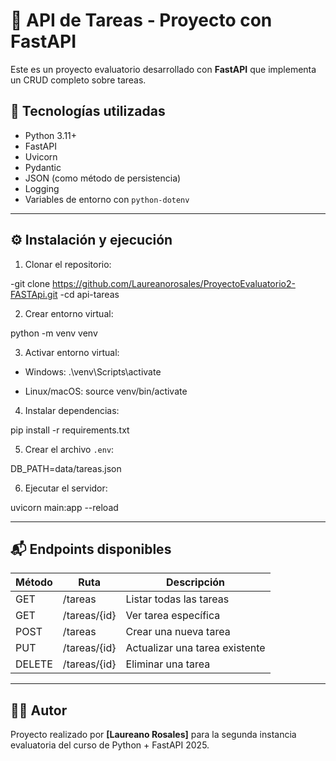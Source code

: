 # 📝 API de Tareas - Proyecto con FastAPI

Este es un proyecto evaluatorio desarrollado con **FastAPI** que implementa un CRUD completo sobre tareas.

## 🚀 Tecnologías utilizadas

- Python 3.11+
- FastAPI
- Uvicorn
- Pydantic
- JSON (como método de persistencia)
- Logging
- Variables de entorno con `python-dotenv`

---


## ⚙️ Instalación y ejecución

1. Clonar el repositorio:

-git clone https://github.com/Laureanorosales/ProyectoEvaluatorio2-FASTApi.git
-cd api-tareas

2. Crear entorno virtual:

python -m venv venv

3. Activar entorno virtual:

- Windows:
  .\venv\Scripts\activate

- Linux/macOS:
  source venv/bin/activate

4. Instalar dependencias:

pip install -r requirements.txt

5. Crear el archivo `.env`:

DB_PATH=data/tareas.json

6. Ejecutar el servidor:

uvicorn main:app --reload

---

## 📬 Endpoints disponibles

| Método | Ruta           | Descripción                     |
|--------|----------------|---------------------------------|
| GET    | /tareas        | Listar todas las tareas         |
| GET    | /tareas/{id}   | Ver tarea específica            |
| POST   | /tareas        | Crear una nueva tarea           |
| PUT    | /tareas/{id}   | Actualizar una tarea existente  |
| DELETE | /tareas/{id}   | Eliminar una tarea              |

---

## 👨‍💻 Autor

Proyecto realizado por **[Laureano Rosales]** para la segunda instancia evaluatoria del curso de Python + FastAPI 2025.
